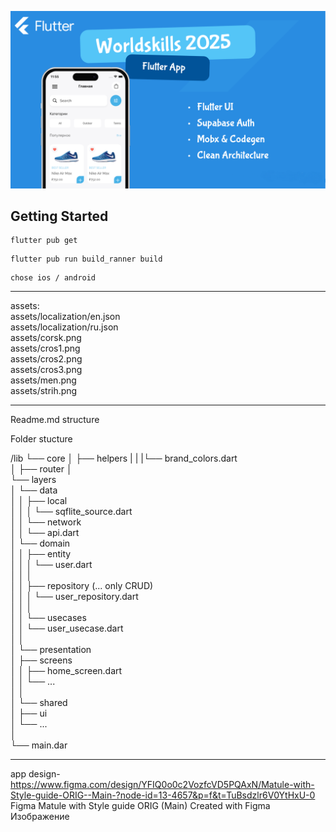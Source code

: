  ![Image alt](https://github.com/12porol34/fluttter_chempionship_2025/blob/main/preview.png)
 
## Getting Started

```
flutter pub get
```


```
flutter pub run build_ranner build
```

```
chose ios / android
```                    
___________________________________________________________________                                           
 assets:                                                     
assets/localization/en.json                                               
assets/localization/ru.json                                   
 assets/corsk.png                                
 assets/cros1.png                            
 assets/cros2.png                           
 assets/cros3.png                                    
 assets/men.png                                 
 assets/strih.png                                           
__________________________________________________                                                                                  
Readme.md structure

Folder stucture

/lib
└── core
│ ├── helpers
| | |└── brand_colors.dart     
│ ├── router
│                             
└── layers                     
│ └── data                         
│ │ ├── local                                 
│ │ │ └── sqflite_source.dart                                            
│ │ └── network                                
│ │ └── api.dart                             
│ └── domain                                    
│ │ ├── entity                                                        
│ │ │ └── user.dart                                                  
│ │ │                     
│ │ ├── repository (... only CRUD)                                      
│ │ │ └── user_repository.dart                                                  
│ │ │                                      
│ │ └── usecases                                         
│ │ └── user_usecase.dart                                       
│ │                                         
│ └── presentation                                         
│ ├── screens                                            
│ │ ├── home_screen.dart                       
│ │ └── ...                             
│ │                    
│ └── shared                                                    
│ ├── ui                          
│ └── ...                                                       
│                                                      
└── main.dar                                                 
________________________________________________________________________________________________                                                             
app design- https://www.figma.com/design/YFIQ0o0c2VozfcVD5PQAxN/Matule-with-Style-guide-ORIG--Main-?node-id=13-4657&p=f&t=TuBsdzlr6V0YtHxU-0                                                     
Figma
Matule with Style guide ORIG (Main)
Created with Figma
Изображение

